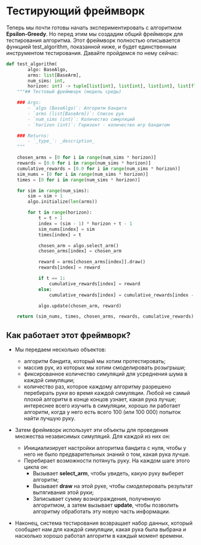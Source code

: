 # Тестирующий фреймворк

Теперь мы почти готовы начать экспериментировать с алгоритмом **Epsilon-Greedy**. Но перед этим мы создадим общий фреймворк для тестирования алгоритма. Этот фреймворк полностью описывается функцией test_algorithm, показанной ниже, и будет единственным инструментом тестирования. Давайте пройдемся по нему сейчас:

```python
def test_algorithm(
        algo: BaseAlgo,
        arms: list[BaseArm],
        num_sims: int,
        horizon: int) -> tuple[list[int], list[int], list[int], list[float], list[float]]:
    """## Тестовый фреймворк (модель среды)

    ### Args:
        - `algo (BaseAlgo)`: Алгоритм бандита
        - `arms (list[BaseArm])`: Список рук
        - `num_sims (int)`: Количество симуляций
        - `horizon (int)`: Горизонт - количество игр бандитом

    ### Returns:
        - `_type_`: _description_
    """

    chosen_arms = [0 for i in range(num_sims * horizon)]
    rewards = [0.0 for i in range(num_sims * horizon)]
    cumulative_rewards = [0.0 for i in range(num_sims * horizon)]
    sim_nums = [0 for i in range(num_sims * horizon)]
    times = [0 for i in range(num_sims * horizon)]

    for sim in range(num_sims):
        sim = sim + 1
        algo.initialize(len(arms))

        for t in range(horizon):
            t = t + 1
            index = (sim - 1) * horizon + t - 1
            sim_nums[index] = sim
            times[index] = t

            chosen_arm = algo.select_arm()
            chosen_arms[index] = chosen_arm

            reward = arms[chosen_arms[index]].draw()
            rewards[index] = reward

            if t == 1:
                cumulative_rewards[index] = reward
            else:
                cumulative_rewards[index] = cumulative_rewards[index - 1] + reward

            algo.update(chosen_arm, reward)

    return (sim_nums, times, chosen_arms, rewards, cumulative_rewards)
```

## Как работает этот фреймворк? 

- Мы передаем несколько объектов: 
    - алгоритм бандита, который мы хотим протестировать; 
    - массив рук, из которых мы хотим смоделировать розыгрыши; 
    - фиксированное количество симуляций для усреднения шума в каждой симуляции; 
    - количество раз, которое каждому алгоритму разрешено перебирать руки во время каждой симуляции. Любой не самый плохой алгоритм в конце концов узнает, какая рука лучше; интереснее всего изучить в симуляции, хорошо ли работает алгоритм, когда у него есть всего 100 (или 100 000) попыток найти лучшую руку.

- Затем фреймворк использует эти объекты для проведения множества независимых симуляций. Для каждой из них он:
    - Инициализирует настройки алгоритма бандита с нуля, чтобы у него не было предварительных знаний о том, какая рука лучше. 
    - Перебирает возможности потянуть руку. На каждом шаге этого цикла он: 
        - Вызывает **select_arm**, чтобы увидеть, какую руку выберет алгоритм; 
        - Вызывает **draw** на этой руке, чтобы смоделировать результат вытягивания этой руки; 
        - Записывает сумму вознаграждения, полученную алгоритмом, а затем вызывает **update**, чтобы позволить алгоритму обработать эту новую часть информации.

- Наконец, система тестирования возвращает набор данных, который сообщает нам для каждой симуляции, какая рука была выбрана и насколько хорошо работал алгоритм в каждый момент времени.
